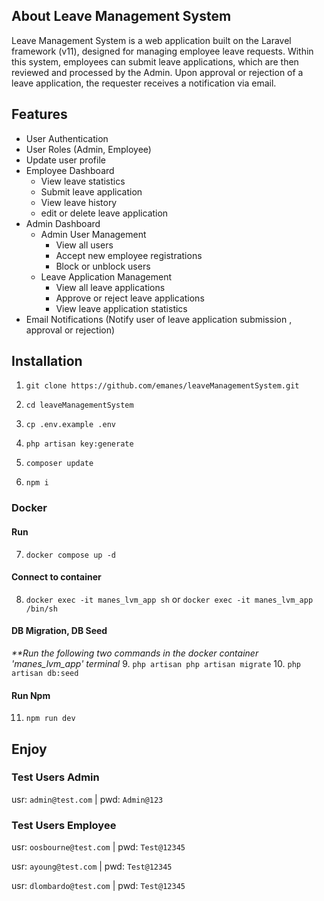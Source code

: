 ## About Leave Management System
Leave Management System is a web application built on the Laravel framework (v11), designed for managing employee leave requests. Within this system, employees can submit leave applications, which are then reviewed and processed by the Admin. Upon approval or rejection of a leave application, the requester receives a notification via email.

## Features

- User Authentication
- User Roles (Admin, Employee)
- Update user profile
- Employee Dashboard 
  - View leave statistics
  - Submit leave application
  - View leave history
  - edit or delete leave application
- Admin Dashboard
  - Admin User Management
      - View all users
      - Accept new employee registrations
      - Block or unblock users
  - Leave Application Management
    - View all leave applications
    - Approve or reject leave applications
    - View leave application statistics
- Email Notifications
  (Notify user of leave application submission , approval or rejection)
    
## Installation

1. `git clone https://github.com/emanes/leaveManagementSystem.git`
2. `cd leaveManagementSystem`
3. `cp .env.example .env`
4. `php artisan key:generate`


5. `composer update`
6. `npm i`

### Docker
#### Run
7. `docker compose up -d`

#### Connect to container
8. `docker exec -it manes_lvm_app sh` or `docker exec -it manes_lvm_app /bin/sh`

#### DB Migration, DB Seed
*\*\*Run the following two commands in the docker container 'manes_lvm_app' terminal*
9. `php artisan php artisan migrate`
10. `php artisan db:seed`

#### Run Npm
11. `npm run dev`


## Enjoy
### Test Users Admin

usr: `admin@test.com` | pwd: `Admin@123`

### Test Users Employee

usr: `oosbourne@test.com` | pwd: `Test@12345`

usr: `ayoung@test.com` | pwd: `Test@12345`

usr: `dlombardo@test.com` | pwd: `Test@12345`
